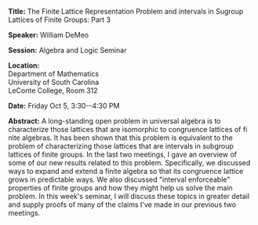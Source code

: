 **Title:** The Finite Lattice Representation Problem and intervals in Sugroup
  Lattices of Finite Groups: Part 3

**Speaker:** William DeMeo

**Session:** Algebra and Logic Seminar

**Location:**  
Department of Mathematics  
University of South Carolina  
LeConte College, Room 312

**Date:** Friday Oct 5, 3:30--4:30 PM

**Abstract:**
A long-standing open problem in universal algebra is to characterize those
lattices that are isomorphic to congruence lattices of fi nite algebras. It has
been shown that this problem is equivalent to the problem of characterizing
those lattices that are intervals in subgroup lattices of finite groups. In the
last two meetings, I gave an overview of some of our new results related to this
problem. Specifically, we discussed ways to expand and extend a finite algebra
so that its congruence lattice grows in predictable ways. We also discussed
"interval enforceable" properties of finite groups and how they might help us
solve the main problem. In this week's seminar, I will discuss these topics in
greater detail and supply proofs of many of the claims I've made in our previous
two meetings. 
